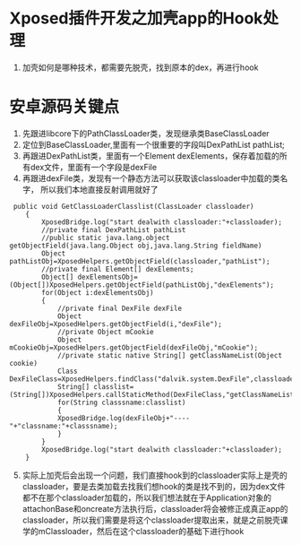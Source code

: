 # Xposed插件开发之加壳app的Hook处理
1. 加壳如何是哪种技术，都需要先脱壳，找到原本的dex，再进行hook

# 安卓源码关键点
1. 先跟进libcore下的PathClassLoader类，发现继承类BaseClassLoader
2. 定位到BaseClassLoader,里面有一个很重要的字段叫DexPathList pathList;
3. 再跟进DexPathList类，里面有一个Element dexElements，保存着加载的所有dex文件，里面有一个字段是dexFile
4. 再跟进dexFile类，发现有一个静态方法可以获取该classloader中加载的类名字，
所以我们本地直接反射调用就好了
```
 public void GetClassLoaderClasslist(ClassLoader classloader)
    {
        XposedBridge.log("start dealwith classloader:"+classloader);
        //private final DexPathList pathList
        //public static java.lang.object getObjectField(java.lang.Object obj,java.lang.String fieldName)
        Object pathListObj=XposedHelpers.getObjectField(classloader,"pathList");
        //private final Element[] dexElements;
        Object[] dexElementsObj=(Object[])XposedHelpers.getObjectField(pathListObj,"dexElements");
        for(Object i:dexElementsObj)
        {
            //private final DexFile dexFile
            Object dexFileObj=XposedHelpers.getObjectField(i,"dexFile");
            //private Object mCookie
            Object mCookieObj=XposedHelpers.getObjectField(dexFileObj,"mCookie");
            //private static native String[] getClassNameList(Object cookie)
            Class DexFileClass=XposedHelpers.findClass("dalvik.system.DexFile",classloader);
            String[] classlist=(String[])XposedHelpers.callStaticMethod(DexFileClass,"getClassNameList",mCookieObj);
            for(String classsname:classlist)
            {
            XposedBridge.log(dexFileObj+"----"+"classname:"+classsname);
            }
        }
        XposedBridge.log("start dealwith classloader:"+classloader);
    }
```
5. 实际上加壳后会出现一个问题，我们直接hook到的classloader实际上是壳的classloader，要是去类加载去找我们想hook的类是找不到的，因为dex文件都不在那个classloader加载的，所以我们想法就在于Application对象的attachonBase和oncreate方法执行后，classloader将会被修正成真正app的classloader，所以我们需要是将这个classloader提取出来，就是之前脱壳课学的mClassloader，然后在这个classloader的基础下进行hook
